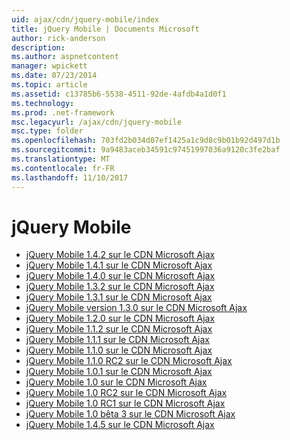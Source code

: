```yaml
---
uid: ajax/cdn/jquery-mobile/index
title: jQuery Mobile | Documents Microsoft
author: rick-anderson
description: 
ms.author: aspnetcontent
manager: wpickett
ms.date: 07/23/2014
ms.topic: article
ms.assetid: c13785b6-5538-4511-92de-4afdb4a1d0f1
ms.technology: 
ms.prod: .net-framework
msc.legacyurl: /ajax/cdn/jquery-mobile
msc.type: folder
ms.openlocfilehash: 703fd2b034d07ef1425a1c9d8c9b01b92d497d1b
ms.sourcegitcommit: 9a9483aceb34591c97451997036a9120c3fe2baf
ms.translationtype: MT
ms.contentlocale: fr-FR
ms.lasthandoff: 11/10/2017
---
```

<a name="jquery-mobile"></a>jQuery Mobile
====================
- [jQuery Mobile 1.4.2 sur le CDN Microsoft Ajax](cdnjquerymobile142.md)
- [jQuery Mobile 1.4.1 sur le CDN Microsoft Ajax](cdnjquerymobile141.md)
- [jQuery Mobile 1.4.0 sur le CDN Microsoft Ajax](cdnjquerymobile140.md)
- [jQuery Mobile 1.3.2 sur le CDN Microsoft Ajax](cdnjquerymobile132.md)
- [jQuery Mobile 1.3.1 sur le CDN Microsoft Ajax](cdnjquerymobile131.md)
- [jQuery Mobile version 1.3.0 sur le CDN Microsoft Ajax](cdnjquerymobile130.md)
- [jQuery Mobile 1.2.0 sur le CDN Microsoft Ajax](cdnjquerymobile120.md)
- [jQuery Mobile 1.1.2 sur le CDN Microsoft Ajax](cdnjquerymobile112.md)
- [jQuery Mobile 1.1.1 sur le CDN Microsoft Ajax](cdnjquerymobile111.md)
- [jQuery Mobile 1.1.0 sur le CDN Microsoft Ajax](cdnjquerymobile110.md)
- [jQuery Mobile 1.1.0 RC2 sur le CDN Microsoft Ajax](cdnjquerymobile110rc2.md)
- [jQuery Mobile 1.0.1 sur le CDN Microsoft Ajax](cdnjquerymobile101.md)
- [jQuery Mobile 1.0 sur le CDN Microsoft Ajax](cdnjquerymobile10.md)
- [jQuery Mobile 1.0 RC2 sur le CDN Microsoft Ajax](cdnjquerymobile10rc2.md)
- [jQuery Mobile 1.0 RC1 sur le CDN Microsoft Ajax](cdnjquerymobile10rc1.md)
- [jQuery Mobile 1.0 bêta 3 sur le CDN Microsoft Ajax](cdnjquerymobile10b3.md)
- [jQuery Mobile 1.4.5 sur le CDN Microsoft Ajax](cdnjquerymobile145.md)
